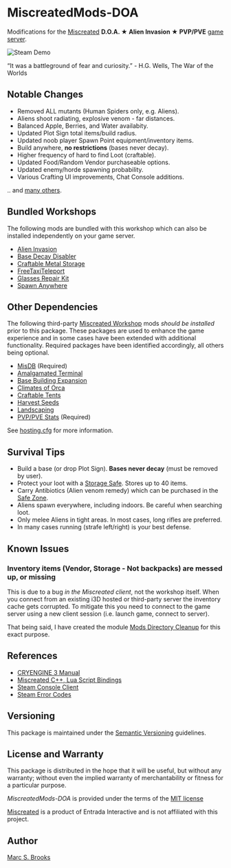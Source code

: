 # MiscreatedMods-DOA

Modifications for the [Miscreated](https://miscreatedgame.com) **D.O.A. ★ Alien Invasion ★ PVP/PVE** [game server](https://miscreated-servers.com/server/17768).

![Steam Demo](https://raw.githubusercontent.com/nuxy/MiscreatedMods-DOA/master/Artwork/demo.gif)

“It was a battleground of fear and curiosity.” - H.G. Wells, The War of the Worlds

## Notable Changes

- Removed ALL mutants (Human Spiders only, e.g. Aliens).
- Aliens shoot radiating, explosive venom - far distances.
- Balanced Apple, Berries, and Water availabity.
- Updated Plot Sign total items/build radius.
- Updated noob player Spawn Point equipment/inventory items.
- Build anywhere, **no restrictions** (bases never decay).
- Higher frequency of hard to find Loot (craftable).
- Updated Food/Random Vendor purchaseable options.
- Updated enemy/horde spawning probability.
- Various Crafting UI improvements, Chat Console additions.

.. and [many others](https://github.com/nuxy/MiscreatedMods-DOA/commits/master).

## Bundled Workshops

The following mods are bundled with this workshop which can also be installed independently on your game server.

- [Alien Invasion](https://steamcommunity.com/sharedfiles/filedetails/?id=2787393227)
- [Base Decay Disabler](https://steamcommunity.com/sharedfiles/filedetails/?id=2890240581)
- [Craftable Metal Storage](https://steamcommunity.com/sharedfiles/filedetails/?id=2787400078)
- [FreeTaxiTeleport](https://steamcommunity.com/sharedfiles/filedetails/?id=2789568378)
- [Glasses Repair Kit](https://steamcommunity.com/sharedfiles/filedetails/?id=2787407832)
- [Spawn Anywhere](https://steamcommunity.com/sharedfiles/filedetails/?id=2787415227)

## Other Dependencies

The following third-party [Miscreated Workshop](https://steamcommunity.com/app/299740/workshop) mods _should be installed_ prior to this package.  These packages are used to enhance the game experience and in some cases have been extended with additional functionality.  Required packages have been identified accordingly, all others being optional.

- [MisDB](https://steamcommunity.com/sharedfiles/filedetails/?id=1841357578) (Required)
- [Amalgamated Terminal](https://steamcommunity.com/sharedfiles/filedetails/?id=2444612166)
- [Base Building Expansion](https://steamcommunity.com/sharedfiles/filedetails/?id=1699198355)
- [Climates of Orca](https://steamcommunity.com/sharedfiles/filedetails/?id=1807643206)
- [Craftable Tents](https://steamcommunity.com/sharedfiles/filedetails/?id=1739418619)
- [Harvest Seeds](https://steamcommunity.com/sharedfiles/filedetails/?id=1676067597)
- [Landscaping](https://steamcommunity.com/sharedfiles/filedetails/?id=1673502088)
- [PVP/PVE Stats](https://steamcommunity.com/sharedfiles/filedetails/?id=1879915972) (Required)

See [hosting.cfg](https://github.com/nuxy/MiscreatedMods-DOA/blob/master/hosting.cfg) for more information.

## Survival Tips

- Build a base (or drop Plot Sign). **Bases never decay** (must be removed by user).
- Protect your loot with a [Storage Safe](https://steamcommunity.com/sharedfiles/filedetails/?id=2787400078). Stores up to 40 items.
- Carry Antibiotics (Alien venom remedy) which can be purchased in the [Safe Zone](https://store.steampowered.com/news/app/299740/view/2463980472079899483).
- Aliens spawn everywhere, including indoors. Be careful when searching loot.
- Only melee Aliens in tight areas. In most cases, long rifles are preferred.
- In many cases running (strafe left/right) is your best defense.

## Known Issues

### Inventory items (Vendor, Storage - Not backpacks) are messed up, or missing

This is due to a bug _in the Miscreated client_, not the workshop itself.  When you connect from an existing i3D hosted or third-party server the inventory cache gets corrupted.  To mitigate this you need to connect to the game server using a new client session (i.e. launch game, connect to server).

That being said, I have created the module [Mods Directory Cleanup](https://steamcommunity.com/sharedfiles/filedetails/?id=2790920967) for this exact purpose.

## References

- [CRYENGINE 3 Manual](https://docs.cryengine.com/display/SDKDOC2/Home)
- [Miscreated C++, Lua Script Bindings](https://github.com/hendrikp/MisScriptBinds)
- [Steam Console Client](https://developer.valvesoftware.com/wiki/SteamCMD)
- [Steam Error Codes](https://steamerrors.com)

## Versioning

This package is maintained under the [Semantic Versioning](https://semver.org) guidelines.

## License and Warranty

This package is distributed in the hope that it will be useful, but without any warranty; without even the implied warranty of merchantability or fitness for a particular purpose.

_MiscreatedMods-DOA_ is provided under the terms of the [MIT license](http://www.opensource.org/licenses/mit-license.php)

[Miscreated](https://miscreatedgame.com) is a product of Entrada Interactive and is not affiliated with this project.

## Author

[Marc S. Brooks](https://github.com/nuxy)

